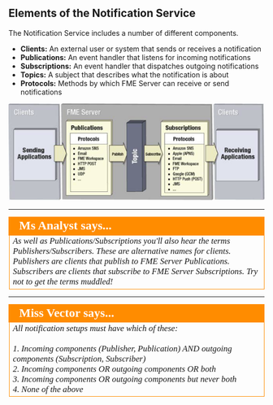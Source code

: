 ## Elements of the Notification Service ##

The Notification Service includes a number of different components.

- **Clients:** An external user or system that sends or receives a notification
- **Publications:** An event handler that listens for incoming notifications
- **Subscriptions:** An event handler that dispatches outgoing notifications
- **Topics:** A subject that describes what the notification is about
- **Protocols:** Methods by which FME Server can receive or send notifications

![](./Images/Img4.01.ElementsOfNotification.png)

---

<!--Person X Says Section-->

<table style="border-spacing: 0px">
<tr>
<td style="vertical-align:middle;background-color:darkorange;border: 2px solid darkorange">
<i class="fa fa-quote-left fa-lg fa-pull-left fa-fw" style="color:white;padding-right: 12px;vertical-align:text-top"></i>
<span style="color:white;font-size:x-large;font-weight: bold;font-family:serif">Ms Analyst says...</span>
</td>
</tr>

<tr>
<td style="border: 1px solid darkorange">
<span style="font-family:serif; font-style:italic; font-size:larger">
As well as Publications/Subscriptions you'll also hear the terms Publishers/Subscribers. These are alternative names for clients. Publishers are clients that publish to FME Server Publications. Subscribers are clients that subscribe to FME Server Subscriptions. Try not to get the terms muddled!
</span>
</td>
</tr>
</table>

---

<!--Person X Says Section-->

<table style="border-spacing: 0px">
<tr>
<td style="vertical-align:middle;background-color:darkorange;border: 2px solid darkorange">
<i class="fa fa-quote-left fa-lg fa-pull-left fa-fw" style="color:white;padding-right: 12px;vertical-align:text-top"></i>
<span style="color:white;font-size:x-large;font-weight: bold;font-family:serif">Miss Vector says...</span>
</td>
</tr>

<tr>
<td style="border: 1px solid darkorange">
<span style="font-family:serif; font-style:italic; font-size:larger">
All notification setups must have which of these:
<br><br>1. Incoming components (Publisher, Publication) AND outgoing components (Subscription, Subscriber)
<br>2. Incoming components OR outgoing components OR both
<br>3. Incoming components OR outgoing components but never both
<br>4. None of the above
</span>
</td>
</tr>
</table>
